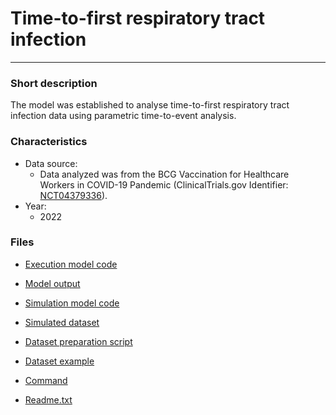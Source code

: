 # Time-to-first respiratory tract infection
-------------------------

### Short description

The model was established to analyse time-to-first respiratory tract infection data using parametric time-to-event analysis.

### Characteristics
- Data source:
  - Data analyzed was from the BCG Vaccination for Healthcare Workers in COVID-19 Pandemic (ClinicalTrials.gov Identifier: [NCT04379336](https://clinicaltrials.gov/ct2/show/NCT04379336)).
- Year:
  - 2022

### Files

- [Execution model code](./RTI_TTE/execution_mod)

- [Model output](./RTI_TTE/Output_lst)

- [Simulation model code](./RTI_TTE/Simulation_mod)

- [Simulated dataset](./RTI_TTE/Simulated_data_dat)

- [Dataset preparation script](./RTI_TTE/dataset_preparation_r)

- [Dataset example](./RTI_TTE/example_dataset_csv)

- [Command](./RTI_TTE/Command_txt)

- [Readme.txt](./RTI_TTE/readme_txt)

